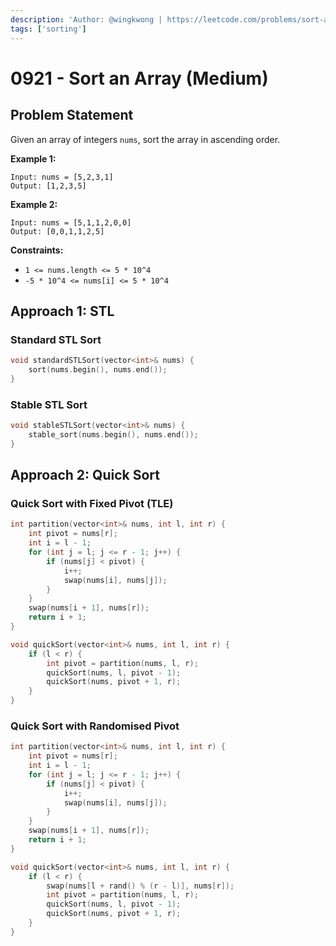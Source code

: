 ```yaml
---
description: 'Author: @wingkwong | https://leetcode.com/problems/sort-an-array/'
tags: ['sorting']
---
```


# 0921 - Sort an Array (Medium)

## Problem Statement

Given an array of integers `nums`, sort the array in ascending order.

**Example 1:**

```
Input: nums = [5,2,3,1]
Output: [1,2,3,5]
```

**Example 2:**

```
Input: nums = [5,1,1,2,0,0]
Output: [0,0,1,1,2,5]
```

**Constraints:**

* `1 <= nums.length <= 5 * 10^4`
* `-5 * 10^4 <= nums[i] <= 5 * 10^4`

## Approach 1: STL

### Standard STL Sort

```cpp
void standardSTLSort(vector<int>& nums) {
    sort(nums.begin(), nums.end());
}
```

### Stable STL Sort

```cpp
void stableSTLSort(vector<int>& nums) {
    stable_sort(nums.begin(), nums.end());
}
```

## Approach 2: Quick Sort

### Quick Sort with Fixed Pivot (TLE)

```cpp
int partition(vector<int>& nums, int l, int r) {
    int pivot = nums[r];
    int i = l - 1;
    for (int j = l; j <= r - 1; j++) {
        if (nums[j] < pivot) {
            i++;
            swap(nums[i], nums[j]);
        }
    }
    swap(nums[i + 1], nums[r]);
    return i + 1;
}

void quickSort(vector<int>& nums, int l, int r) {
    if (l < r) {
        int pivot = partition(nums, l, r);
        quickSort(nums, l, pivot - 1);
        quickSort(nums, pivot + 1, r);
    }
}
```

### Quick Sort with Randomised Pivot

```cpp
int partition(vector<int>& nums, int l, int r) {
    int pivot = nums[r];
    int i = l - 1;
    for (int j = l; j <= r - 1; j++) {
        if (nums[j] < pivot) {
            i++;
            swap(nums[i], nums[j]);
        }
    }
    swap(nums[i + 1], nums[r]);
    return i + 1;
}

void quickSort(vector<int>& nums, int l, int r) {
    if (l < r) {
        swap(nums[l + rand() % (r - l)], nums[r]);
        int pivot = partition(nums, l, r);
        quickSort(nums, l, pivot - 1);
        quickSort(nums, pivot + 1, r);
    }
}
```
